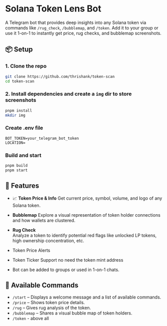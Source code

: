 # Solana Token Lens Bot

A Telegram bot that provides deep insights into any Solana token via commands like `/rug_check`, `/bubblemap`, and `/token`. Add it to your group or use it 1-on-1 to instantly get price, rug checks, and bubblemap screenshots.

## 📦 Setup

### 1. Clone the repo

```bash
git clone https://github.com/thrishank/token-scan
cd token-scan
```

### 2. Install dependencies and create a `img` dir to store screenshots

```bash
pnpm install
mkdir img
```

### Create .env file

```
BOT_TOKEN=your_telegram_bot_token
LOCATION=
```

### Build and start

```bash
pnpm build
pnpm start
```

## 🚀 Features

- 📈 **Token Price & Info**
  Get current price, symbol, volume, and logo of any Solana token.

- **Bubblemap**
  Explore a visual representation of token holder connections and how wallets are clustered.

- **Rug Check**  
  Analyze a token to identify potential red flags like unlocked LP tokens, high ownership concentration, etc.

- Token Price Alerts

- Token Ticker Support no need the token mint address

- Bot can be added to groups or used in 1-on-1 chats.

## 🧾 Available Commands

- `/start` – Displays a welcome message and a list of available commands.
- `/price` – Shows token price details.
- `/rug` – Gives rug analysis of the token.
- `/bubblemap` – Shares a visual bubble map of token holders.
- `/token` - above all
